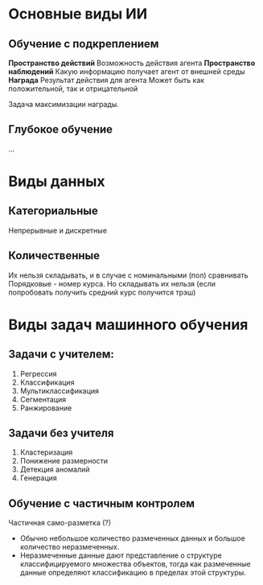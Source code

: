 # Основные виды ИИ
## Обучение с подкреплением
**Пространство действий**
	Возможность действия агента
**Пространство наблюдений**
	Какую информацию получает агент от внешней среды
**Награда**
	Результат действия для агента
	Может быть как положительной, так и отрицательной

Задача максимизации награды.


## Глубокое обучение
...

# Виды данных
## Категориальные
Непрерывные и дискретные
## Количественные
Их нельзя складывать, и в случае с номинальными (пол) сравнивать
Порядковые - номер курса. Но складывать их нельзя (если попробовать получить средний курс получится трэш)

# Виды задач машинного обучения
## Задачи с учителем:

1. Регрессия
2. Классификация
3. Мультиклассификация
4. Сегментация
5. Ранжирование
## Задачи без учителя
1. Кластеризация
2. Понижение размерности
3. Детекция аномалий
4. Генерация
## Обучение с частичным контролем
Частичная само-разметка (?)

- Обычно небольшое количество размеченных данных и большое количество неразмеченных.
- Неразмеченные данные дают представление о структуре классифицируемого множества объектов, тогда как размеченные данные определяют классификацию в пределах этой структуры.